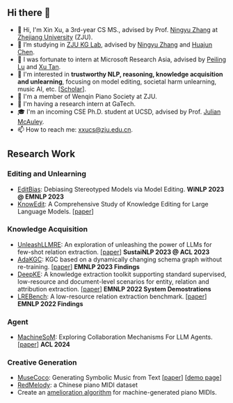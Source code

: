 ## Hi there 👋

<!--
**xxupiano/xxupiano** is a ✨ _special_ ✨ repository because its `README.md` (this file) appears on your GitHub profile.

Here are some ideas to get you started:

- 🔭 I’m currently working on ...
- 🌱 I’m currently learning ...
- 👯 I’m looking to collaborate on ...
- 🤔 I’m looking for help with ...
- 💬 Ask me about ...
- 📫 How to reach me: ...
- 😄 Pronouns: ...
- ⚡ Fun fact: ...
-->

- 👋 Hi, I'm Xin Xu, a 3rd-year CS MS., advised by Prof. [Ningyu Zhang](https://scholar.google.com/citations?user=xQDOPvsAAAAJ&hl=en) at [Zhejiang University](https://www.zju.edu.cn/english/) (ZJU).
- 🌱 I’m studying in [ZJU KG Lab](https://zjunlp.github.io/), advised by [Ningyu Zhang](https://scholar.google.com/citations?user=xQDOPvsAAAAJ&hl=en) and [Huajun Chen](https://scholar.google.com/citations?user=ToheCcUAAAAJ&hl=en).
- 👯 I was fortunate to intern at Microsoft Research Asia, advised by [Peiling Lu](https://www.microsoft.com/en-us/research/people/peil/) and [Xu Tan](https://tan-xu.github.io/).
- 👀 I'm interested in **trustworthy NLP, reasoning, knowledge acquisition and unlearning**, focusing on model editing, societal harm unlearning, music AI, etc. \[[Scholar](https://scholar.google.com/citations?user=KBdTqoEAAAAJ&hl=en)\].
- 🎵 I'm a member of Wenqin Piano Society at ZJU.
- 🔎 I'm having a research intern at GaTech.
- 🎓 I'm an incoming CSE Ph.D. student at UCSD, advised by Prof. [Julian McAuley](https://cseweb.ucsd.edu/~jmcauley/).
- 📫 How to reach me: <xxucs@zju.edu.cn>.

## Research Work

### Editing and Unlearning 
- [EditBias](https://github.com/zjunlp/EditBias): Debiasing Stereotyped Models via Model Editing. **WiNLP 2023 @ EMNLP 2023**
- [KnowEdit](https://huggingface.co/datasets/zjunlp/KnowEdit): A Comprehensive Study of Knowledge Editing for Large Language Models. \[[paper](https://arxiv.org/abs/2401.01286)\]

### Knowledge Acquisition
- [UnleashLLMRE](https://github.com/zjunlp/DeepKE/tree/main/example/llm/UnleashLLMRE): An exploration of unleashing the power of LLMs for few-shot relation extraction. \[[paper](https://arxiv.org/abs/2305.01555)\] **SustaiNLP 2023 @ ACL 2023**
- [AdaKGC](https://github.com/zjunlp/AdaKGC): KGC based on a dynamically changing schema graph without re-training. \[[paper](https://arxiv.org/abs/2305.08703)\] **EMNLP 2023 Findings**
- [DeepKE](http://deepke.openkg.cn/): A knowledge extraction toolkit supporting standard supervised, low-resource and document-level scenarios for entity, relation and attribution extraction. \[[paper](https://arxiv.org/abs/2201.03335)\] **EMNLP 2022 System Demostrations**
- [LREBench](https://github.com/zjunlp/LREBench): A low-resource relation extraction benchmark. \[[paper](https://arxiv.org/abs/2210.10678)] **EMNLP 2022 Findings**

### Agent
- [MachineSoM](https://github.com/zjunlp/MachineSoM): Exploring Collaboration Mechanisms For LLM Agents. \[[paper](https://arxiv.org/abs/2310.02124)] **ACL 2024**

### Creative Generation
- [MuseCoco](https://github.com/microsoft/muzic/tree/main/musecoco): Generating Symbolic Music from Text \[[paper](https://arxiv.org/abs/2306.00110)] \[[demo page](https://ai-muzic.github.io/musecoco/)\]
- [RedMelody](https://github.com/xxupiano/ChineseMusicTransformer): a Chinese piano MIDI dataset
- Create an [amelioration algorithm](https://github.com/xxupiano/ImprovingGeneratedPianoMIDI) for machine-generated piano MIDIs.



<!--
**xxupiano/xxupiano** is a ✨ _special_ ✨ repository because its `README.md` (this file) appears on your GitHub profile.

Here are some ideas to get you started:

- 🔭 I’m currently working on ...
- 🌱 I’m currently learning ...
- 👯 I’m looking to collaborate on ...
- 🤔 I’m looking for help with ...
- 💬 Ask me about ...
- 📫 How to reach me: ...
- 😄 Pronouns: ...
- ⚡ Fun fact: ...
-->
